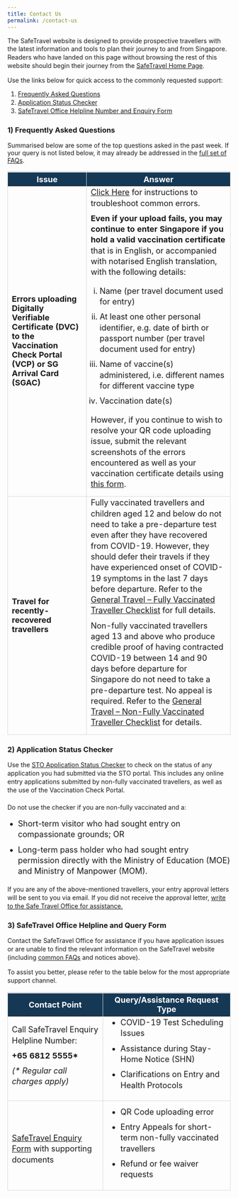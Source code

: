 ```yaml
---
title: Contact Us
permalink: /contact-us
---
```

<!--<div style="padding-left: 5px; padding-bottom: 20px; margin-top:20px; font-size:16px; line-height:1.0; color:red; background-color: #DCDCDC; border-style: solid; border-width: 1px;">

<p style="font-size:18px; margin-top:10px; margin-bottom:0px; font-weight:900;"><u>Advisory on Scam Calls Impersonating Government Officials</u></p>

<p style="font-size:18px; margin-top:20px; margin-bottom:0px; line-height:1.35;">ICA has received reports of calls made using the number “+65 6812 5555” by callers claiming to be government officials. This number is similar to the SafeTravel Enquiry Helpline. Recipients of these calls have reported being accused of committing various COVID-19 related offence, e.g. spreading fake news or breaking COVID-19 rules, and asked to pay a penalty or risk having further reports made against them.</p>

<p style="font-size:18px; margin-top:20px; margin-bottom:0px; line-height:1.35;">ICA does not request for payments in any form over the phone, or solicit for personal and credit card details. If you suspect you have received a scam call, please contact the Police hotline at 1800-255-0000.</p>
</div>-->

<p style="line-height:1.35;">The SafeTravel website is designed to provide prospective travellers with the latest information and tools to plan their journey to and from Singapore. Readers who have landed on this page without browsing the rest of this website should begin their journey from the <a href="https://safetravel.ica.gov.sg/" target="_blank">SafeTravel Home Page</a>.</p>

Use the links below for quick access to the commonly requested support:

<ol style="list-style-type: decimal; line-height:1.35;">
	<li style="line-height:1.35;"><a href="#FAQ">Frequently Asked Questions</a></li> 
	<li style="line-height:1.35;"><a href="#checker">Application Status Checker</a></li>
	<li style="line-height:1.35;"><a href="#enquiry">SafeTravel Office Helpline Number and Enquiry Form</a></li>
</ol>


<div id="FAQ"></div>


### 1)  Frequently Asked Questions

Summarised below are some of the top questions asked in the past week. If your query is not listed below, it may already be addressed in the <a href="/faq" target="blank">full set of FAQs</a>.

<table>
<thead>
  <tr>
    <th style="font-size:18px; border-top:3px solid #D8D8D8; border-left:1px solid #D8D8D8; border-right:1px solid #D8D8D8; background-color:#153855; color:white;"><b>Issue</b></th>
    <th style="font-size:18px; border-top:3px solid #D8D8D8; border-right:1px solid #D8D8D8; background-color:#153855; color:white;"><b>Answer</b></th>
  </tr>
</thead>
<tbody>
		   <tr>
     <td style="font-size:18px; border-bottom:1px solid #D8D8D8; border-right:1px solid #D8D8D8;  border-left:1px solid #D8D8D8;"><b>Errors uploading Digitally Verifiable Certificate (DVC) to the Vaccination Check Portal (VCP) or SG Arrival Card (SGAC)</b> </td>
   <td style="font-size:18px; border-bottom:1px solid #D8D8D8; border-right:1px solid #D8D8D8;  border-left:1px solid #D8D8D8;"><p style="font-size:18px; line-height:1.35; margin-top:0px; margin-bottom:10px;"><a href="/faq#vaxcert" target="_blank">Click Here</a> for instructions to troubleshoot common errors. 
</p>
<p style="font-size:18px; line-height:1.35; margin-top:0px; margin-bottom:10px;"><b>Even if your upload fails, you may continue to enter Singapore if you hold a valid vaccination certificate</b> that is in English, or accompanied with notarised English translation, with the following details:
</p>
<ol style="padding-left: 20px; list-style-type: lower-roman;"><li style="font-size:18px; line-height:1.35; margin-top:0px; margin-bottom:10px;">Name (per travel document used for entry)</li>
	<li style="font-size:18px; line-height:1.35; margin-top:0px; margin-bottom:10px;">At least one other personal identifier, e.g. date of birth or passport number (per travel document used for entry)</li>
	<li style="font-size:18px; line-height:1.35; margin-top:0px; margin-bottom:10px;">Name of vaccine(s) administered, i.e. different names for different vaccine type</li>
	<li style="font-size:18px; line-height:1.35; margin-top:0px; margin-bottom:10px;">Vaccination date(s)</li>
	   </ol>
	   <p style="font-size:18px; line-height:1.35; margin-top:0px; margin-bottom:10px;">However, if you continue to wish to resolve your QR code uploading issue, submit the relevant screenshots of the errors encountered as well as your vaccination certificate details using <a href="https://go.gov.sg/sto-enquiry" target="_bank">this form</a>.</p>			   
			   </td>
 </tr>
			   <tr>
     <td style="font-size:18px; border-bottom:1px solid #D8D8D8; border-right:1px solid #D8D8D8;  border-left:1px solid #D8D8D8;"><b>Travel for recently-recovered travellers</b> </td>
   <td style="font-size:18px; border-bottom:1px solid #D8D8D8; border-right:1px solid #D8D8D8;  border-left:1px solid #D8D8D8;"><p style="font-size:18px; line-height:1.35; margin-top:0px; margin-bottom:10px;">Fully vaccinated travellers and children aged 12 and below do not need to take a pre-departure test even after they have recovered from COVID-19. However, they should defer their travels if they have experienced onset of COVID-19 symptoms in the last 7 days before departure. Refer to the <a href="/arriving/general-travel/fully-vaccinated" target="_blank">General Travel – Fully Vaccinated Traveller Checklist</a> for full details.</p>
<p style="font-size:18px; line-height:1.35; margin-top:0px; margin-bottom:10px;">Non-fully vaccinated travellers aged 13 and above who produce credible proof of having contracted COVID-19 between 14 and 90 days before departure for Singapore do not need to take a pre-departure test. No appeal is required. Refer to the <a href="/arriving/general-travel/non-fully-vaccinated" target="_blank">General Travel – Non-Fully Vaccinated Traveller Checklist</a> for details.</p>
</td>
 </tr>
  </tbody>
  </table>

<div id="checker"></div>


### 2) Application Status Checker

<p style=" line-height:1.35; margin-top:10px; margin-bottom:20px;">Use the <a href="https://eservices.ica.gov.sg/STO/safeTravel/enquiry" target="_blank">STO Application Status Checker</a> to check on the status of any application you had submitted via the STO portal. This includes any online entry applications submitted by non-fully vaccinated travellers, as well as the use of the Vaccination Check Portal.
</p>

<!--<div style="padding:10px 20px 10px; 20px; vertical-align:middle; text-align:center;  margin-bottom:20px; font-size:20px; line-height:1.0; background-color:#E8E8E8; border-style: solid; border-width: 1px;"><a href="https://eservices.ica.gov.sg/STO/safeTravel/enquiry" target="_blank"><b>Application status checker</b></a></div>-->

<p style=" line-height:1.35; margin-top:10px; margin-bottom:15px;">Do not use the checker if you are non-fully vaccinated and a: </p>
<ul>
				<li style="font-size:18px; line-height:1.35; margin-top:10px; margin-bottom:10px;">Short-term visitor who had sought entry on compassionate grounds; OR</li>
				<li style="font-size:18px; line-height:1.35; margin-top:10px; margin-bottom:10px;">Long-term pass holder who had sought entry permission directly with the Ministry of Education (MOE) and Ministry of Manpower (MOM).</li>
			</ul>

<p style=" line-height:1.35; margin-top:20px; margin-bottom:10px;">If you are any of the above-mentioned travellers, your entry approval letters will be sent to you via email. If you did not receive the approval letter, <a href="https://go.gov.sg/sto-enquiry" target="_blank">write to the Safe Travel Office for assistance.</a></p>


<div id="enquiry"></div>


### 3) SafeTravel Office Helpline and Query Form

<p style="line-height:1.35;">Contact the SafeTravel Office for assistance if you have application issues or are unable to find the relevant information on the SafeTravel website (including <a href="/faq" target="_blank">common FAQs</a> and notices above).</p>

<p style="line-height:1.35;">To assist you better, please refer to the table below for the most appropriate support channel.</p>

<table>
<thead>
  <tr>
    <th style="font-size:18px; border-top:3px solid #D8D8D8; border-left:1px solid #D8D8D8; border-right:1px solid #D8D8D8; background-color:#153855; color:white;"><b>Contact Point</b></th>
    <th style="font-size:18px; border-top:3px solid #D8D8D8; border-right:1px solid #D8D8D8; background-color:#153855; color:white;"><b>Query/Assistance Request Type</b></th>
  </tr>
</thead>
<tbody>
	 <tr>
  <td style="font-size:18px; border-bottom:1px solid #D8D8D8; border-right:1px solid #D8D8D8;  border-left:1px solid #D8D8D8;  line-height:1.35; ">Call SafeTravel Enquiry Helpline Number:
		<p style="font-size:18px; line-height:1.35; margin-top:10px; margin-bottom:10px;"><b>+65 6812 5555*</b></p> 
<p style="font-size:18px; line-height:1.35; margin-top:10px; margin-bottom:10px;"><i>(* Regular call charges apply)</i></p>
</td>
		   <td style="font-size:18px; border-bottom:1px solid #D8D8D8; border-right:1px solid #D8D8D8;  border-left:1px solid #D8D8D8;">
<ol style="list-style-type:disc; margin-top: 0px; ">
<li style="font-size:18px; line-height:1.35; margin-top:0px; margin-bottom:10px;">COVID-19 Test Scheduling Issues</li>
	<li style="font-size:18px; line-height:1.35; margin-top:10px; margin-bottom:10px;">Assistance during Stay-Home Notice (SHN)</li>
<li style="font-size:18px; line-height:1.35; margin-top:10px; margin-bottom:10px;">Clarifications on Entry and Health Protocols</li>
				 </ol>
</td>
  </tr>
	 <tr>
  <td style="font-size:18px; border-bottom:1px solid #D8D8D8; border-right:1px solid #D8D8D8;  border-left:1px solid #D8D8D8; padding-top:20px;  line-height:1.35; "><a href="https://go.gov.sg/sto-enquiry" target="_blank">SafeTravel Enquiry Form</a> with supporting documents </td>
		   <td style="font-size:18px; border-bottom:1px solid #D8D8D8; border-right:1px solid #D8D8D8;  border-left:1px solid #D8D8D8;">
<ol style="list-style-type:disc; margin-top: 0px;">
<li style="font-size:18px; line-height:1.35; margin-top:10px; margin-bottom:10px;">QR Code uploading error</li>
		<li style="font-size:18px; line-height:1.35; margin-top:10px; margin-bottom:10px;">Entry Appeals for short-term non-fully vaccinated travellers 
</li>
<li style="font-size:18px; line-height:1.35; margin-top:10px; margin-bottom:10px;">Refund or fee waiver requests</li>
				 </ol>
</td>
  </tr>	
	</tbody>
	</table>